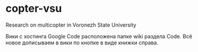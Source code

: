 # copter-vsu
Research on multicopter in Voronezh State University

Вики с хостинга Google Code расположена папке wiki раздела Code. Всё новое дописываем в вики по кнопке в виде книжки справа.
